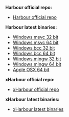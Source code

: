 <b>Harbour official repo:</b>
* <a href = "https://github.com/harbour/core">Harbour official repo</a>

<b>Harbour latest binaries:</b>
* <a href = "https://github.com/FiveTechSoft/harbour_and_xharbour_builds/blob/master/harbour_msvc2022_32_20240307.zip">Windows msvc 32 bit</a>
* <a href = "https://github.com/FiveTechSoft/harbour_and_xharbour_builds/blob/master/harbour_msvc2022_64_20240307.zip">Windows msvc 64 bit</a>
* <a href = "https://github.com/FiveTechSoft/harbour_and_xharbour_builds/blob/master/harbour_bcc770_32_20240308.zip">Windows bcc 32 bit</a>
* <a href = "https://github.com/FiveTechSoft/harbour_and_xharbour_builds/blob/master/harbour_bcc770_64_20240210.zip">Windows bcc 64 bit</a>
* <a href = "https://github.com/FiveTechSoft/harbour_and_xharbour_builds/blob/master/harbour_mingw850_32_20240210.zip">Windows mingw 32 bit</a>
* <a href = "https://github.com/FiveTechSoft/harbour_and_xharbour_builds/blob/master/harbour_mingw850_64_20240210.zip">Windows mingw 64 bit</a>
* <a href = "https://github.com/FiveTechSoft/harbour_and_xharbour_builds/blob/master/harbour_osx_20231108.zip">Apple OSX 64 bit</a>

<b>xHarbour official repo:</b>
* <a href = "https://github.com/xHarbour-org/xharbour">xHarbour official repo</a>

<b>xHarbour latest binaries:</b>
* <a href = "http://xharbour.org/index.asp?page=download/windows/binaries_win">xHarbour latest binaries</a>
